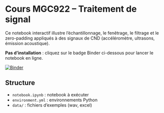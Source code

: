 # Cours MGC922 – Traitement de signal

Ce notebook interactif illustre l’échantillonnage, le fenêtrage, le filtrage et le zero-padding appliqués à des signaux de CND (accéléromètre, ultrasons, émission acoustique).

**Pas d’installation** : cliquez sur le badge Binder ci-dessous pour lancer le notebook en ligne.

[![Binder](https://mybinder.org/badge_logo.svg)](https://mybinder.org/v2/gh/jc041091/MGC922-Traitement-de-signal/main?filepath=notebook.ipynb)

## Structure

- `notebook.ipynb` : notebook à exécuter  
- `environment.yml` : environnements Python  
- `data/` : fichiers d’exemples (wav, excel)
